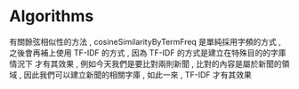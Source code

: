 Algorithms
==========


有關餘弦相似性的方法 , cosineSimilarityByTermFreq 是單純採用字頻的方式 , 
之後會再補上使用 TF-IDF 的方式 , 因為 TF-IDF 的方式是建立在特殊目的的字庫情況下
才有其效果 , 例如今天我們是要比對兩則新聞 , 比對的內容是屬於新聞的領域 , 
因此我們可以建立新聞的相關字庫 , 如此一來 , TF-IDF 才有其效果 
